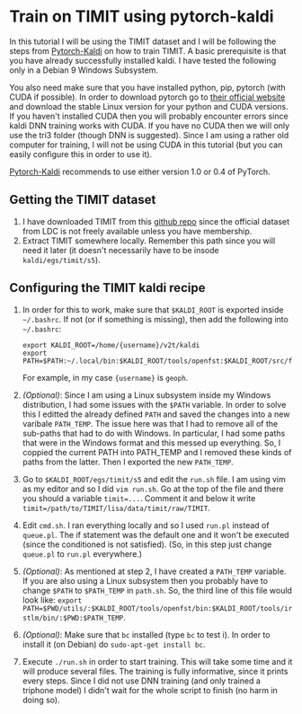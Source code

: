 # Train on TIMIT using pytorch-kaldi

In this tutorial I will be using the TIMIT dataset and I will be following the steps from [Pytorch-Kaldi](https://github.com/mravanelli/pytorch-kaldi) on how to train TIMIT. A basic prerequisite is that you have already successfully installed kaldi. I have tested the following only in a Debian 9 Windows Subsystem. 

You also need make sure that you have installed python, pip, pytorch (with CUDA if possible). In order to download pytorch go to [their official website](https://pytorch.org/get-started/locally/) and download the stable Linux version for your python and CUDA versions. If you haven't installed CUDA then you will probably encounter errors since kaldi DNN training works with CUDA. If you have no CUDA then we will only use the tri3 folder (though DNN is suggested). Since I am using a rather old computer for training, I will not be using CUDA in this tutorial (but you can easily configure this in order to use it). 

[Pytorch-Kaldi](https://github.com/mravanelli/pytorch-kaldi) recommends to use either version 1.0 or 0.4 of PyTorch.

## Getting the TIMIT dataset

1. I have downloaded TIMIT from this [github repo](https://github.com/philipperemy/timit) since the official dataset from LDC is not freely available unless you have membership. 
2. Extract TIMIT somewhere locally. Remember this path since you will need it later (it doesn't necessarily have to be insode `kaldi/egs/timit/s5`).

## Configuring the TIMIT kaldi recipe

1. In order for this to work, make sure that `$KALDI_ROOT` is exported inside `~/.bashrc`. If not (or if something is missing), then add the following into `~/.bashrc`: 
    ```
    export KALDI_ROOT=/home/{username}/v2t/kaldi
    export PATH=$PATH:~/.local/bin:$KALDI_ROOT/tools/openfst:$KALDI_ROOT/src/featbin:$KALDI_ROOT/src/gmmbin:$KALDI_ROOT/src/bin:$KALDI_ROOT//src/nnetbin
    ```
    
    For example, in my case `{username}` is `geoph`.

2. *(Optional)*: Since I am using a Linux subsystem inside my Windows distribution, I had some issues with the `$PATH` variable. In order to solve this I editted the already defined `PATH` and saved the changes into a new varibale `PATH_TEMP`. The issue here was that I had to remove all of the sub-paths that had to do with Windows. In particular, I had some paths that were in the Windows format and this messed up everything. So, I coppied the current PATH into PATH_TEMP and I removed these kinds of paths from the latter. Then I exported the new `PATH_TEMP`.

3. Go to `$KALDI_ROOT/egs/timit/s5` and edit the `run.sh` file. I am using vim as my editor and so I did `vim run.sh`. Go at the top of the file and there you should a variable `timit=...`. Comment it and below it write `timit=/path/to/TIMIT/lisa/data/timit/raw/TIMIT`.

4. Edit `cmd.sh`. I ran everything locally and so I used `run.pl` instead of `queue.pl`. The if statement was the default one and it won't be executed (since the conditioned is not satisfied). (So, in this step just change `queue.pl` to `run.pl` everywhere.)

5. *(Optional)*: As mentioned at step 2, I have created a `PATH_TEMP` variable. If you are also using a Linux subsystem then you probably have to change `$PATH` to `$PATH_TEMP` in `path.sh`. So, the third line of this file would look like: `export PATH=$PWD/utils/:$KALDI_ROOT/tools/openfst/bin:$KALDI_ROOT/tools/irstlm/bin/:$PWD:$PATH_TEMP`.

6. *(Optional)*: Make sure that `bc` installed (type `bc` to test i). In order to install it (on Debian) do `sudo-apt-get install bc`.

7. Execute `./run.sh` in order to start training. This will take some time and it will produce several files. The training is fully informative, since it prints every steps. Since I did not use DNN training (and only trained a triphone model) I didn't wait for the whole script to finish (no harm in doing so). 
